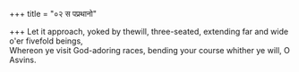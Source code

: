 +++
title = "०२ स पप्रथानो"

+++
Let it approach, yoked by thewill, three-seated, extending far and wide o'er fivefold beings,  
     Whereon ye visit God-adoring races, bending your course whither ye will, O Asvins.